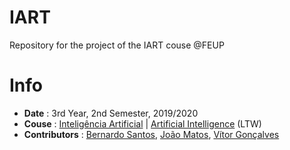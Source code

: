 # IART

Repository for the project of the IART couse @FEUP

# Info
 * **Date** : 3rd Year, 2nd Semester, 2019/2020
 * **Couse** : [Inteligência Artificial](https://sigarra.up.pt/feup/pt/UCURR_GERAL.FICHA_UC_VIEW?pv_ocorrencia_id=436447) | [Artificial Intelligence](https://sigarra.up.pt/feup/en/UCURR_GERAL.FICHA_UC_VIEW?pv_ocorrencia_id=436447) (LTW)
 * **Contributors** : [Bernardo Santos](https://github.com/bernas670), [João Matos](https://github.com/joaonmatos), [Vítor Gonçalves](https://github.com/vitorhugo13)

